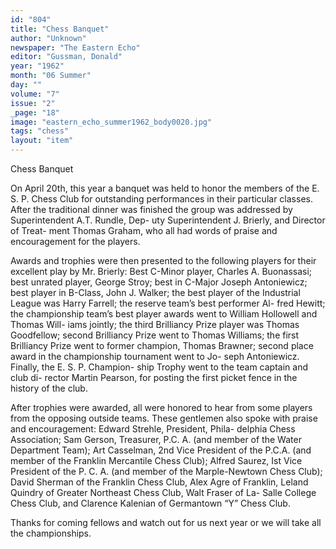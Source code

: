 ```yaml
---
id: "804"
title: "Chess Banquet"
author: "Unknown"
newspaper: "The Eastern Echo"
editor: "Gussman, Donald"
year: "1962"
month: "06 Summer"
day: ""
volume: "7"
issue: "2"
_page: "18"
image: "eastern_echo_summer1962_body0020.jpg"
tags: "chess"
layout: "item"
---
```

Chess
Banquet

On April 20th, this year a banquet was held to
honor the members of the E. S. P. Chess Club for
outstanding performances in their particular classes.
After the traditional dinner was finished the group
was addressed by Superintendent A.T. Rundle, Dep-
uty Superintendent J. Brierly, and Director of Treat-
ment Thomas Graham, who all had words of praise
and encouragement for the players.

Awards and trophies were then presented to the
following players for their excellent play by Mr.
Brierly: Best C-Minor player, Charles A. Buonassasi;
best unrated player, George Stroy; best in C-Major
Joseph Antoniewicz; best player in B-Class, John J.
Walker; the best player of the Industrial League was
Harry Farrell; the reserve team’s best performer Al-
fred Hewitt; the championship team’s best player
awards went to William Hollowell and Thomas Will-
iams jointly; the third Brilliancy Prize player was
Thomas Goodfellow; second Brilliancy Prize went
to Thomas Williams; the first Brilliancy Prize went
to former champion, Thomas Brawner; second place
award in the championship tournament went to Jo-
seph Antoniewicz. Finally, the E. S. P. Champion-
ship Trophy went to the team captain and club di-
rector Martin Pearson, for posting the first picket
fence in the history of the club.

After trophies were awarded, all were honored to
hear from some players from the opposing outside
teams. These gentlemen also spoke with praise and
encouragement: Edward Strehle, President, Phila-
delphia Chess Association; Sam Gerson, Treasurer,
P.C. A. (and member of the Water Department
Team); Art Casselman, 2nd Vice President of the
P.C.A. (and member of the Franklin Mercantile
Chess Club); Alfred Saurez, Ist Vice President of
the P. C. A. (and member of the Marple-Newtown
Chess Club); David Sherman of the Franklin Chess
Club, Alex Agre of Franklin, Leland Quindry of
Greater Northeast Chess Club, Walt Fraser of La-
Salle College Chess Club, and Clarence Kalenian of
Germantown “Y” Chess Club.

Thanks for coming fellows and watch out for us
next year or we will take all the championships.
